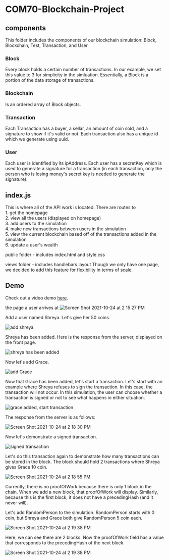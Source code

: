 # COM70-Blockchain-Project

<h2>components</h2>
This folder includes the components of our blockchain simulation: Block, Blockchain, Test, Transaction, and User

<h3>Block</h3>
Every block holds a certain number of transactions. In our example, we set this value to 3 for simplicity in the simluation. Essentially, a Block is a portion of the data storage of transactions. 

<h3>Blockchain</h3>
Is an ordered array of Block objects. 

<h3>Transaction</h3>
Each Transaction has a buyer, a sellar, an amount of coin sold, and a signature to show if it's valid or not. Each transaction also has a unique id which we generate using uuid. 

<h3>User</h3>
Each user is identified by its ipAddress. Each user has a secretKey which is used to generate a signature for a transaction (in each transaction, only the person who is losing money's secret key is needed to generate the signature). 

<h2>index.js</h2>
This is where all of the API work is located. There are routes to <br>
1. get the homepage <br>
2. view all the users (displayed on homepage) <br>
3. add users to the simulation <br>
4. make new transactions between users in the simulation <br>
5. view the current blockchain based off of the transactions added in the simulation <br>
6. update a user's wealth <br>

public folder - includes index.html and style.css

views folder - includes handlebars layout
Though we only have one page, we decided to add this feature for flexibility in terms of scale. 

<h2>Demo</h2>

Check out a video demo <a href="https://www.youtube.com/watch?v=kmJmriBQHOE">here</a>.

the page a user arrives at
![Screen Shot 2021-10-24 at 2 15 27 PM](https://user-images.githubusercontent.com/32113511/138607348-90992083-7775-4d02-8ebc-56478c4c6e3a.png)

Add a user named Shreya. Let's give her 50 coins. 

![add shreya](https://user-images.githubusercontent.com/32113511/138607377-41b37b81-0f91-4d55-bd70-268814785a23.png)

Shreya has been added. Here is the response from the server, displayed on the front page. 

![shreya has been added](https://user-images.githubusercontent.com/32113511/138607415-ad0f1534-faea-4119-9d2c-50d4a31ed166.png)

Now let's add Grace. 

![add Grace](https://user-images.githubusercontent.com/32113511/138607440-27140d73-bbd7-4b4e-8e18-8d63835326f2.png)

Now that Grace has been added, let's start a transaction. Let's start with an example where Shreya refuses to sign the transaction. In this case, the transaction will not occur. In this simulation, the user can choose whether a transaction is signed or not to see what happens in either situation. 

![grace added, start transaction](https://user-images.githubusercontent.com/32113511/138607463-96425f3f-73cd-4ab8-8a58-25ae1d8290dc.png)

The response from the server is as follows: 

![Screen Shot 2021-10-24 at 2 18 30 PM](https://user-images.githubusercontent.com/32113511/138607478-db4c864c-0598-49b1-954b-be7412332e7f.png)

Now let's demonstrate a signed transaction. 

![signed transaction](https://user-images.githubusercontent.com/32113511/138607504-9bd84b7d-f0cb-4dc4-9ab4-cf2bb97a9e07.png)

Let's do this transaction again to demonstrate how many transactions can be stored in the block. The block should hold 2 transactions where Shreya gives Grace 10 coin. 

![Screen Shot 2021-10-24 at 2 18 55 PM](https://user-images.githubusercontent.com/32113511/138607546-ee2bd801-ce3d-4d12-9491-aaa79e9f40cd.png)

Currently, there is no proofOfWork because there is only 1 block in the chain. When we add a new block, that proofOfWork will display. Similarly, because this is the first block, it does not have a precedingHash (and it never will). 

Let's add RandomPerson to the simulation. RandomPerson starts with 0 coin, but Shreya and Grace both give RandomPerson 5 coin each. 

![Screen Shot 2021-10-24 at 2 19 38 PM](https://user-images.githubusercontent.com/32113511/138607604-28e58f96-4e72-4458-9fb0-62ddb159e1ff.png)

Here, we can see there are 2 blocks. Now the proofOfWork field has a value that corresponds to the precedingHash of the next block. 

![Screen Shot 2021-10-24 at 2 19 38 PM](https://user-images.githubusercontent.com/32113511/138607657-571c4796-0da2-4aec-9143-f9a92d179f66.png)
